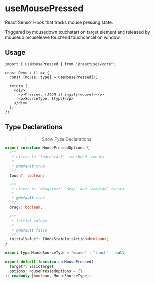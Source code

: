 # useMousePressed

React Sensor Hook that tracks mouse pressing state.

Triggered by mousedown touchstart on target element and released by mouseup mouseleave touchend touchcancel on window.

## Usage

```tsx
import { useMousePressed } from "@reactuses/core";

const Demo = () => {
  const [mouse, type] = useMousePressed();

  return (
    <div>
      <p>Pressed: {JSON.stringify(mouse)}</p>
      <p>SourceType: {type}</p>
    </div>
  );
};
```

## Type Declarations

>>> Show Type Declarations

```ts
export interface MousePressedOptions {
  /**
   * Listen to `touchstart` `touchend` events
   *
   * @default true
   */
  touch?: boolean;

  /**
   * Listen to `dragstart` `drop` and `dragend` events
   *
   * @default true
   */
  drag?: boolean;

  /**
   * Initial values
   *
   * @default false
   */
  initialValue?: IHookStateInitAction<boolean>;
}

export type MouseSourceType = "mouse" | "touch" | null;

export default function useMousePressed(
  target?: BasicTarget,
  options: MousePressedOptions = {}
): readonly [boolean, MouseSourceType];
```

>>>
